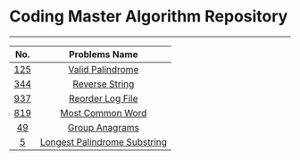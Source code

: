 # Coding Master Algorithm Repository
---

|  No.                                                              |           Problems Name                 |
|:-----------------------------------------------------------------:|:---------------------------------------:|
| [125](https://leetcode.com/problems/valid-palindrome/)            |[Valid Palindrome](./125.py)             |
| [344](https://leetcode.com/problems/reverse-string/)              |[Reverse String](./344.py)               |
| [937](https://leetcode.com/problems/reorder-data-in-log-files/)   |[Reorder Log File](./937.py)             |
| [819](https://leetcode.com/problems/most-common-word/)            |[Most Common Word](./819.py)             |
| [49](https://leetcode.com/problems/group-anagrams/)               |[Group Anagrams](./49.py)                |
| [5](https://leetcode.com/problems/longest-palindromic-substring/) |[Longest Palindrome Substring](./5.py)   |
